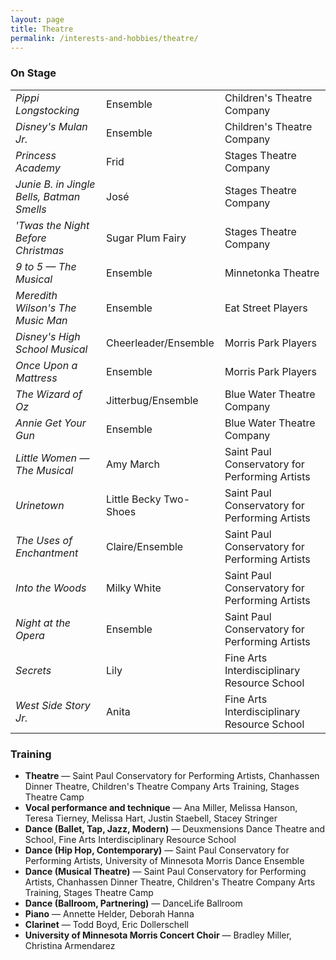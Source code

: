 ```yaml
---
layout: page
title: Theatre
permalink: /interests-and-hobbies/theatre/
---
```


### On Stage

<div class="table-responsive-sm">
  <table class="table table-hover">
    <tbody>
      <tr>
        <td style="font-style: italic;">Pippi Longstocking</td>
        <td>Ensemble</td>
        <td>Children's Theatre Company</td>
      </tr>
      <tr>
        <td style="font-style: italic;">Disney's Mulan Jr.</td>
        <td>Ensemble</td>
        <td>Children's Theatre Company</td>
        </tr>
      <tr>
        <td style="font-style: italic;">Princess Academy</td>
        <td>Frid</td>
        <td>Stages Theatre Company</td>
      </tr>
      <tr>
        <td style="font-style: italic;">Junie B. in Jingle Bells, Batman Smells</td>
        <td>José</td>
        <td>Stages Theatre Company</td>
      </tr>
      <tr>
        <td style="font-style: italic;">'Twas the Night Before Christmas</td>
        <td>Sugar Plum Fairy</td>
        <td>Stages Theatre Company</td>
      </tr>
      <tr>
        <td style="font-style: italic;">9 to 5 — The Musical</td>
        <td>Ensemble</td>
        <td>Minnetonka Theatre</td>
      </tr>
      <tr>
        <td style="font-style: italic;">Meredith Wilson's The Music Man</td>
        <td>Ensemble</td>
        <td>Eat Street Players</td>
      </tr>
      <tr>
        <td style="font-style: italic;">Disney's High School Musical</td>
        <td>Cheerleader/Ensemble</td>
        <td>Morris Park Players</td>
      </tr>
      <tr>
        <td style="font-style: italic;">Once Upon a Mattress</td>
        <td>Ensemble</td>
        <td>Morris Park Players</td>
      </tr>
      <tr>
        <td style="font-style: italic;">The Wizard of Oz</td>
        <td>Jitterbug/Ensemble</td>
        <td>Blue Water Theatre Company</td>
      </tr>
      <tr>
        <td style="font-style: italic;">Annie Get Your Gun</td>
        <td>Ensemble</td>
        <td>Blue Water Theatre Company</td>
      </tr>
      <tr>
        <td style="font-style: italic;">Little Women — The Musical</td>
        <td>Amy March</td>
        <td>Saint Paul Conservatory for Performing Artists</td>
      </tr>
      <tr>
        <td style="font-style: italic;">Urinetown</td>
        <td>Little Becky Two-Shoes</td>
        <td>Saint Paul Conservatory for Performing Artists</td>
      </tr>
      <tr>
        <td style="font-style: italic;">The Uses of Enchantment</td>
        <td>Claire/Ensemble</td>
        <td>Saint Paul Conservatory for Performing Artists</td>
      </tr>
      <tr>
        <td style="font-style: italic;">Into the Woods</td>
        <td>Milky White</td>
        <td>Saint Paul Conservatory for Performing Artists</td>
      </tr>
      <tr>
        <td style="font-style: italic;">Night at the Opera</td>
        <td>Ensemble</td>
        <td>Saint Paul Conservatory for Performing Artists</td>
      </tr>
      <tr>
        <td style="font-style: italic;">Secrets</td>
        <td>Lily</td>
        <td>Fine Arts Interdisciplinary Resource School</td>
      </tr>
      <tr>
        <td style="font-style: italic;">West Side Story Jr.</td>
        <td>Anita</td>
        <td>Fine Arts Interdisciplinary Resource School</td>
      </tr>
    </tbody>
  </table>
</div>

### Training

* **Theatre** — Saint Paul Conservatory for Performing Artists, Chanhassen Dinner Theatre, Children's Theatre Company Arts Training, Stages Theatre Camp
* **Vocal performance and technique** — Ana Miller, Melissa Hanson, Teresa Tierney, Melissa Hart, Justin Staebell, Stacey Stringer
* **Dance (Ballet, Tap, Jazz, Modern)** — Deuxmensions Dance Theatre and School, Fine Arts Interdisciplinary Resource School
* **Dance (Hip Hop, Contemporary)** — Saint Paul Conservatory for Performing Artists, University of Minnesota Morris Dance Ensemble
* **Dance (Musical Theatre)** — Saint Paul Conservatory for Performing Artists, Chanhassen Dinner Theatre, Children's Theatre Company Arts Training, Stages Theatre Camp
* **Dance (Ballroom, Partnering)** — DanceLife Ballroom
* **Piano** — Annette Helder, Deborah Hanna
* **Clarinet** — Todd Boyd, Eric Dollerschell
* **University of Minnesota Morris Concert Choir** — Bradley Miller, Christina Armendarez
